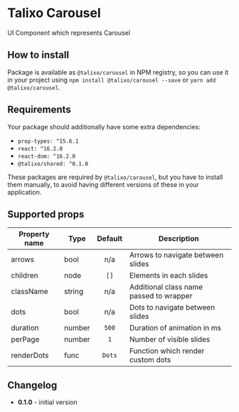 # Talixo Carousel

UI Component which represents Carousel

## How to install

Package is available as `@talixo/carousel` in NPM registry, so you can use it in your project
using `npm install @talixo/carousel --save` or `yarn add @talixo/carousel`.

## Requirements

Your package should additionally have some extra dependencies:

- `prop-types: ^15.6.1`
- `react: ^16.2.0`
- `react-dom: ^16.2.0`
- `@talixo/shared: ^0.1.0`

These packages are required by `@talixo/carousel`, but you have to install them manually,
to avoid having different versions of these in your application.

## Supported props

Property name | Type      | Default | Description                    
--------------|-----------|:-------:|--------------------------------
arrows        | bool      | n/a     | Arrows to navigate between slides
children      | node      | `[]`    | Elements in each slides
className     | string    | n/a     | Additional class name passed to wrapper
dots          | bool      | n/a     | Dots to navigate between slides
duration      | number    | `500`   | Duration of animation in ms
perPage       | number    | `1`     | Number of visible slides
renderDots    | func      | `Dots`  | Function which render custom dots

## Changelog

- **0.1.0** - initial version
